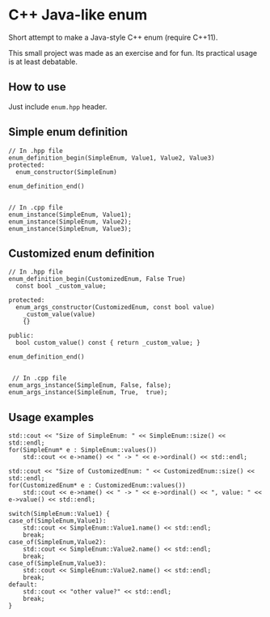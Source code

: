 C++ Java-like enum
===============

Short attempt to make a Java-style C++ enum (require C++11).

This small project was made as an exercise and for fun. Its practical usage is at least debatable.

How to use
---------------

Just include `enum.hpp` header.


Simple enum definition
---------------

    // In .hpp file
    enum_definition_begin(SimpleEnum, Value1, Value2, Value3)
    protected:
      enum_constructor(SimpleEnum)
    
    enum_definition_end()
    
    
    // In .cpp file
    enum_instance(SimpleEnum, Value1);
    enum_instance(SimpleEnum, Value2);
    enum_instance(SimpleEnum, Value3);
    
Customized enum definition
---------------

    // In .hpp file
    enum_definition_begin(CustomizedEnum, False True)
      const bool _custom_value;

    protected:
      enum_args_constructor(CustomizedEnum, const bool value)
        _custom_value(value)
        {}

    public:
      bool custom_value() const { return _custom_value; }
    
    enum_definition_end()
    
    
     // In .cpp file
    enum_args_instance(SimpleEnum, False, false);
    enum_args_instance(SimpleEnum, True,  true);
    
Usage examples
---------------

    std::cout << "Size of SimpleEnum: " << SimpleEnum::size() << std::endl; 
    for(SimpleEnum* e : SimpleEnum::values())
        std::cout << e->name() << " -> " << e->ordinal() << std::endl;
    
    std::cout << "Size of CustomizedEnum: " << CustomizedEnum::size() << std::endl; 
    for(CustomizedEnum* e : CustomizedEnum::values())
        std::cout << e->name() << " -> " << e->ordinal() << ", value: " << e->value() << std::endl;
        
    switch(SimpleEnum::Value1) {
    case_of(SimpleEnum,Value1):
        std::cout << SimpleEnum::Value1.name() << std::endl;
        break;
    case_of(SimpleEnum,Value2):
        std::cout << SimpleEnum::Value2.name() << std::endl;
        break;
    case_of(SimpleEnum,Value3):
        std::cout << SimpleEnum::Value2.name() << std::endl;
        break;
    default:
        std::cout << "other value?" << std::endl;
        break;
    }
